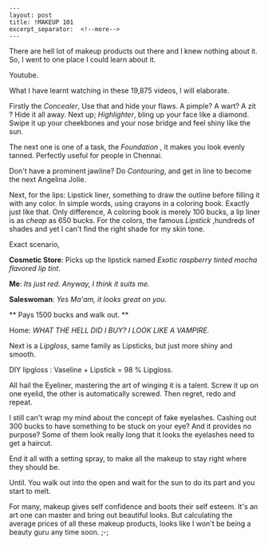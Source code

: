 ```
---
layout: post
title: !MAKEUP 101
excerpt_separator:  <!--more-->
---
```

There are hell lot of makeup products out there and I knew nothing about it. So, I went to one place I could learn about it. 

Youtube. 

What I have learnt watching in these 19,875 videos, I will elaborate.

Firstly the *Concealer*, Use that and hide your flaws. A pimple? A wart? A zit ? Hide it all away. Next up; *Highlighter*, bling up your face like a diamond. Swipe it up your cheekbones and your nose bridge and feel shiny like the sun. 

The next one is one of a task, the *Foundation* , it makes you look evenly tanned. Perfectly useful for people in Chennai.

Don't have a prominent jawline? Do *Contouring*, and get in line to become the next Angelina Jolie. 

Next, for the lips: Lipstick liner, something to draw the outline before filling it with any color. In simple words, using crayons in a coloring book. Exactly just like that. Only difference, A coloring book is merely 100 bucks, a lip liner is as *cheap* as 650 bucks. For the colors, the famous *Lipstick* ,hundreds of shades and yet I can't find the right shade for my skin tone. 

Exact scenario, 

**Cosmetic Store**: Picks up the lipstick named *Exotic raspberry tinted mocha flavored lip tint*. 

**Me**: *Its just red. Anyway, I think it suits me.*

**Saleswoman**: *Yes Ma'am, it looks great on you.*

**  Pays 1500 bucks and walk out.  **

Home: *WHAT THE HELL DID I BUY? I LOOK LIKE A VAMPIRE.*

Next is a *Lipgloss*, same family as Lipsticks, but just more shiny and smooth. 

DIY lipgloss : Vaseline + Lipstick = 98 % Lipgloss. 

All hail the Eyeliner, mastering the art of winging it is a talent. Screw it up on one eyelid, the other is automatically screwed. Then regret, redo and repeat.

I still can't wrap my mind about the concept of fake eyelashes. Cashing out 300 bucks to have something to be stuck on your eye? And it provides no purpose? Some of them look really long that it looks the eyelashes need to get a haircut. 

End it all with a setting spray, to make all the makeup to stay right where they should be. 

Until. You walk out into the open and wait for the sun to do its part and you start to melt. 

For many, makeup gives self confidence and boots their self esteem. It's an art one can master and bring out beautiful looks. But calculating the average prices of all these makeup products, looks like I won't be being a beauty guru any time soon. ;-;





















